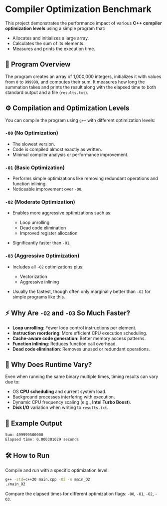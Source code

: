 # Compiler Optimization Benchmark

This project demonstrates the performance impact of various **C++ compiler optimization levels** using a simple program that:

* Allocates and initializes a large array.
* Calculates the sum of its elements.
* Measures and prints the execution time.

## 🧠 Program Overview

The program creates an array of 1,000,000 integers, initializes it with values from `0` to `999999`, and computes their sum. It measures how long the summation takes and prints the result along with the elapsed time to both standard output and a file (`results.txt`).

## ⚙️ Compilation and Optimization Levels

You can compile the program using `g++` with different optimization levels:

### `-O0` (No Optimization)

* The slowest version.
* Code is compiled almost exactly as written.
* Minimal compiler analysis or performance improvement.

### `-O1` (Basic Optimization)

* Performs simple optimizations like removing redundant operations and function inlining.
* Noticeable improvement over `-O0`.

### `-O2` (Moderate Optimization)

* Enables more aggressive optimizations such as:

  * Loop unrolling
  * Dead code elimination
  * Improved register allocation
* Significantly faster than `-O1`.

### `-O3` (Aggressive Optimization)

* Includes all `-O2` optimizations plus:

  * Vectorization
  * Aggressive inlining
* Usually the fastest, though often only marginally better than `-O2` for simple programs like this.

## ⚡ Why Are `-O2` and `-O3` So Much Faster?

* **Loop unrolling**: Fewer loop control instructions per element.
* **Instruction reordering**: More efficient CPU execution scheduling.
* **Cache-aware code generation**: Better memory access patterns.
* **Function inlining**: Reduces function call overhead.
* **Dead code elimination**: Removes unused or redundant operations.

## 🧪 Why Does Runtime Vary?

Even when running the same binary multiple times, timing results can vary due to:

* OS **CPU scheduling** and current system load.
* Background processes interfering with execution.
* Dynamic CPU frequency scaling (e.g., **Intel Turbo Boost**).
* **Disk I/O** variation when writing to `results.txt`.

## 🧾 Example Output

```bash
Sum: 499999500000
Elapsed time: 0.000301029 seconds
```

## 🛠️ How to Run

Compile and run with a specific optimization level:

```bash
g++ -std=c++20 main.cpp -O2 -o main_O2
./main_O2
```

Compare the elapsed times for different optimization flags: `-O0`, `-O1`, `-O2`, `-O3`.
